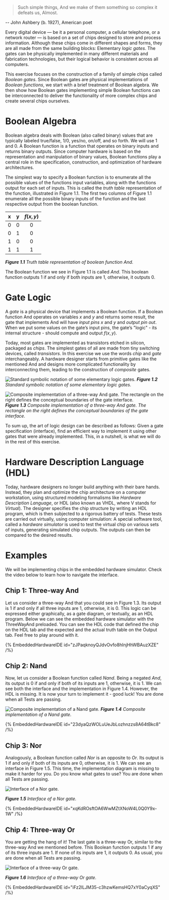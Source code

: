 > Such simple things, And we make of them something so complex it defeats us, Almost.

-- John Ashbery (b. 1927), American poet

Every digital device — be it a personal computer, a cellular telephone, or a network router — is based on a set of chips designed to store and process information. Although these chips come in different shapes and forms, they are all made from the same building blocks: Elementary _logic gates_. The gates can be physically implemented in many different materials and fabrication technologies, but their logical behavior is consistent across all computers.

This exercise focuses on the construction of a family of simple chips called _Boolean gates_. Since Boolean gates are physical implementations of _Boolean functions_, we start with a brief treatment of Boolean algebra. We then show how Boolean gates implementing simple Boolean functions can be interconnected to deliver the functionality of more complex chips and create several chips ourselves.

# Boolean Algebra

Boolean algebra deals with Boolean (also called binary) values that are typically labeled true/false, 1/0, yes/no, on/off, and so forth. We will use $1$ and $0$. A Boolean function is a function that operates on binary inputs and returns binary outputs. Since computer hardware is based on the representation and manipulation of binary values, Boolean functions play a central role in the specification, construction, and optimization of hardware architectures.

The simplest way to specify a Boolean function is to enumerate all the possible values of the functions input variables, along with the functions output for each set of inputs. This is called the _truth table_ representation of the function, illustrated in Figure 1.1. The first two columns of Figure 1.1 enumerate all the possible binary inputs of the function and the last respective output from the boolean function.

|  x  |  y  | $f(x, y)$ |
| :-: | :-: | :-------: |
|  0  |  0  |     0     |
|  0  |  1  |     0     |
|  1  |  0  |     0     |
|  1  |  1  |     1     |

_**Figure 1.1** Truth table representation of boolean function And._

The Boolean function we see in Figure 1.1 is called _And_. This boolean function outputs $1$ if and only if both inputs are $1$, otherwise, it outputs $0$.

# Gate Logic

A _gate_ is a physical device that implements a Boolean function. If a Boolean function And operates on variables $x$ and $y$ and returns some result, the gate that implements And will have _input pins_ $x$ and $y$ and _output pin_ $out$. When we put some values on the gate’s input pins, the gate’s "logic" - its internal structure - should compute and output $f(x, y)$.

Today, most gates are implemented as transistors etched in silicon, packaged as _chips_. The simplest gates of all are made from tiny switching devices, called _transistors_. In this exercise we use the words _chip_ and _gate_ interchangeably. A hardware designer starts from primitive gates like the mentioned And and designs more complicated functionality by interconnecting them, leading to the construction of _composite_ gates.

![Standard symbolic notation of some elementary logic gates.](/figures/figure1-3.svg 'Figure 1.2: Standard symbolic notation of some elementary logic gates.')
_**Figure 1.2** Standard symbolic notation of some elementary logic gates._

![Composite implementation of a three-way And gate. The rectangle on the right defines the conceptual boundaries of the gate interface.](/figures/figure1-4.svg 'Figure 1.3: Composite implementation of a three-way And gate. The rectangle on the right defines the conceptual boundaries of the gate interface.')
_**Figure 1.3** Composite implementation of a three-way And gate. The rectangle on the right defines the conceptual boundaries of the gate interface._

To sum up, the art of logic design can be described as follows: Given a gate specification (interface), find an efficient way to implement it using other gates that were already implemented. This, in a nutshell, is what we will do in the rest of this exercise.

# Hardware Description Language (HDL)

Today, hardware designers no longer build anything with their bare hands. Instead, they plan and optimize the chip architecture on a computer workstation, using structured modeling formalisms like _Hardware Description Language_, or HDL (also known as VHDL, where V stands for _Virtual_). The designer specifies the chip structure by writing an HDL program, which is then subjected to a rigorous battery of tests. These tests are carried out virtually, using computer simulation: A special software tool, called a _hardware simulator_ is used to test the virtual chip on various sets of inputs, generating simulated chip outputs. The outputs can then be compared to the desired results.

# Examples

We will be implementing chips in the embedded hardware simulator. Check the video below to learn how to navigate the interface.

<!-- TODO: Video how to work with hardware simulator containing three-way And -->

## Chip 1: Three-way And

Let us consider a three-way And that you could see in Figure 1.3. Its output is $1$ if and only if all three inputs are 1, otherwise, it is $0$. This logic can be expressed either graphically, as a gate diagram, or textually, as an HDL program. Below we can see the embedded hardware simulator with the ThreeWayAnd preloaded. You can see the HDL code that defined the chip on the HDL tab and the expected and the actual truth table on the Output tab. Feel free to play around with it.

<!-- Three-way And -->

{% EmbeddedHardwareIDE id="zJPaqknoyQJdvOvfo8hInjHhWBAuzXZE" /%}

## Chip 2: Nand

Now, let us consider a Boolean function called _Nand_. Being a negated _And_, its output is $0$ if and only if both of its inputs are $1$, otherwise, it is $1$. We can see both the interface and the implementation in Figure 1.4. However, the HDL is missing. It is now your turn to implement it - good luck! You are done when all Tests are passing.

![Composite implementation of a Nand gate.](/figures/nand.svg)
_**Figure 1.4** Composite implementation of a Nand gate._

<!-- Nand -->

{% EmbeddedHardwareIDE id="23dyaQzWOLuUeJbLozhnzzs8A64tBkc8" /%}

## Chip 3: Nor

Analogously, a Boolean function called _Nor_ is an opposite to _Or_. Its output is $1$ if and only if both of its inputs are $0$, otherwise, it is $1$. We can see an interface in Figure 1.5. This time, the implementation diagram is missing to make it harder for you. Do you know what gates to use? You are done when all Tests are passing.

![Interface of a Nor gate.](/figures/nor.svg)

_**Figure 1.5** Interface of a Nor gate._

<!-- Nor -->

{% EmbeddedHardwareIDE id="xqKdROsftOA6WwMZtXNoW4L0Q0Y9x-1W" /%}

## Chip 4: Three-way Or

You are getting the hang of it! The last gate is a three-way Or, similar to the three-way And we mentioned before. This Boolean function outputs $1$ if any of its three inputs are $1$. If none of its inputs are $1$, it outputs $0$. As usual, you are done when all Tests are passing.

![Interface of a three-way Or gate.](/figures/three-way-or.svg)

_**Figure 1.6** Interface of a three-way Or gate._

<!-- Three-way Or -->

{% EmbeddedHardwareIDE id="iFz2lLJM35-c3hzwKemsHQ7xY0aCyqXS" /%}
